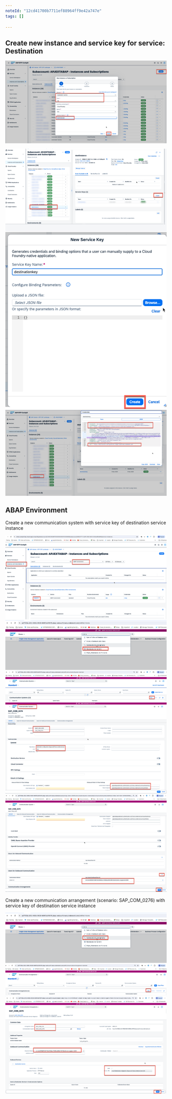 ```yaml
---
noteId: "12cd41700b7711ef88964ff9e42a747e"
tags: []

---
```

## Create new instance and service key for service: Destination

![alt text](image.png)

![alt text](image-1.png)
![alt text](image-2.png)
![alt text](image-3.png)


## ABAP Environment

Create a new communication system  with service key of destination service instance

![alt text](image-8.png)
![alt text](image-7.png)
![alt text](image-6.png)
![alt text](image-4.png)
![alt text](image-5.png)

Create a new communication arrangement (scenario: SAP_COM_0276) with service key of destination service instance

![alt text](image-9.png)
![alt text](image-10.png)
![alt text](image-11.png)
